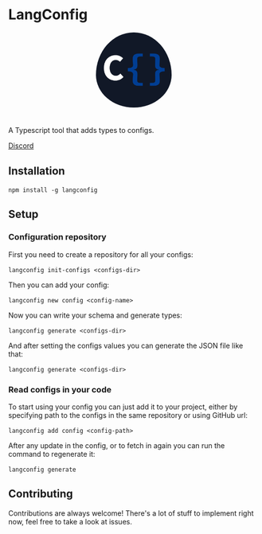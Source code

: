 # LangConfig

<div align="center">
    <img src="docs/assets/logo-background.png" alt="logo" width="30%"  style="border-radius: 50%; padding-bottom: 20px"/>
</div>

A Typescript tool that adds types to configs.

[Discord](https://discord.gg/Z7VPSCCn4g)

## Installation

```
npm install -g langconfig
```

## Setup

### Configuration repository

First you need to create a repository for all your configs:

```
langconfig init-configs <configs-dir>
```

Then you can add your config:
```
langconfig new config <config-name>
```

Now you can write your schema and generate types:
```
langconfig generate <configs-dir>
```

And after setting the configs values you can generate the JSON file like that:
```
langconfig generate <configs-dir>
```

### Read configs in your code

To start using your config you can just add it to your project, either by specifying path to the configs in the same repository or using GitHub url:
```
langconfig add config <config-path>
```

After any update in the config, or to fetch in again you can run the command to regenerate it:
```
langconfig generate
```

## Contributing

Contributions are always welcome! There's a lot of stuff to implement right now, feel free to take a look at issues.
